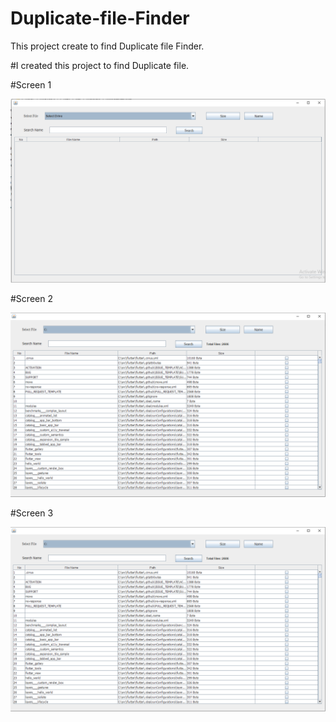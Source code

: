 # Duplicate-file-Finder
This project create to find Duplicate file Finder.

#I created this project to find Duplicate file.

#Screen 1

![alt text](https://github.com/mksantoki/Duplicate-file-Finder/blob/master/1.PNG)

#Screen 2

![alt text](https://github.com/mksantoki/Duplicate-file-Finder/blob/master/2.PNG)

#Screen 3

![alt text](https://github.com/mksantoki/Duplicate-file-Finder/blob/master/2.PNG)


